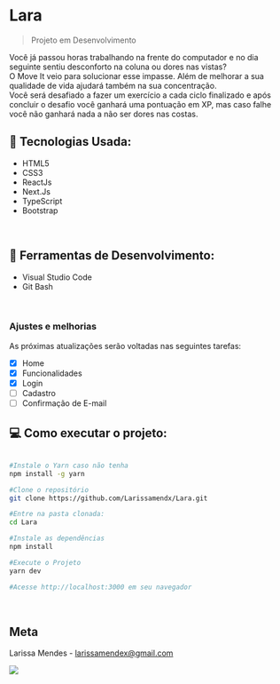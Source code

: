 # Lara
> Projeto em Desenvolvimento 

Você já passou horas trabalhando na frente do computador e no dia seguinte sentiu desconforto na coluna ou dores nas vistas? <br />
O Move It veio para solucionar esse impasse. Além de melhorar a sua qualidade de vida ajudará também na sua concentração. <br />
Você será desafiado a fazer um exercício a cada ciclo finalizado e após concluir o desafio você ganhará uma pontuação em XP, mas caso falhe você não ganhará nada a não ser dores nas costas.

## :rocket: Tecnologias Usada:
- HTML5
- CSS3
- ReactJs
- Next.Js
- TypeScript
- Bootstrap
<br />

## 💼 Ferramentas de Desenvolvimento:
- Visual Studio Code
- Git Bash
<br />

### Ajustes e melhorias

As próximas atualizações serão voltadas nas seguintes tarefas:

- [x] Home
- [x] Funcionalidades
- [x] Login
- [ ] Cadastro
- [ ] Confirmação de E-mail

## :computer: Como executar o projeto:

```sh

#Instale o Yarn caso não tenha 
npm install -g yarn

#Clone o repositório
git clone https://github.com/Larissamendx/Lara.git

#Entre na pasta clonada:
cd Lara

#Instale as dependências
npm install

#Execute o Projeto
yarn dev

#Acesse http://localhost:3000 em seu navegador
```
<br />


## Meta

Larissa Mendes - larissamendex@gmail.com
<p align="left">
  <a href="https://www.linkedin.com/in/larissacmendes" alt="Linkedin">
  <img src="https://img.shields.io/badge/-Linkedin-0e76a8?style=flat-square&logo=Linkedin&logoColor=white&link=https://www.linkedin.com/in/larissa-carvalho-7149101b8/" /></a>
</p>  


